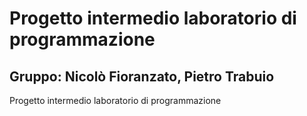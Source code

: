 Progetto intermedio laboratorio di programmazione
================
Gruppo: Nicolò Fioranzato, Pietro Trabuio
-----------------------
Progetto intermedio laboratorio di programmazione
